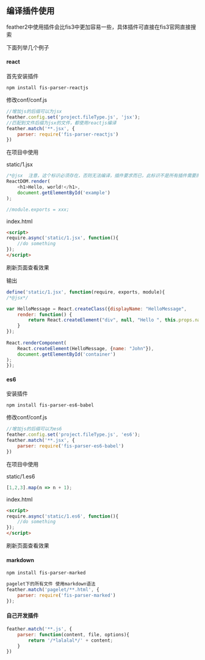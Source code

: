 ## 编译插件使用

feather2中使用插件会比fis3中更加容易一些，具体插件可直接在fis3官网直接搜索

下面列举几个例子

#### react

首先安装插件

```
npm install fis-parser-reactjs
```

修改conf/conf.js

```js
//增加js的后缀可以为jsx
feather.config.set('project.fileType.js', 'jsx');
//匹配到文件后缀为jsx的文件，都使用reactjs编译
feather.match('**.jsx', {
    parser: require('fis-parser-reactjs')
})
```

在项目中使用

static/1.jsx
```js
/*@jsx  注意，这个标识必须存在，否则无法编译，插件要求而已，此标识不是所有插件需要的，只是fis-parser-reactjs插件所需要的，这里不要误解*/
ReactDOM.render(
    <h1>Hello, world!</h1>,
    document.getElementById('example')
);

//module.exports = xxx;
```

index.html
```html
<script>
require.async('static/1.jsx', function(){
    //do something
});
</script>
```

刷新页面查看效果

输出

```js
define('static/1.jsx', function(require, exports, module){
/*@jsx*/

var HelloMessage = React.createClass({displayName: "HelloMessage",
    render: function() {
        return React.createElement("div", null, "Hello ", this.props.name);
    }
});
 
React.renderComponent(
    React.createElement(HelloMessage, {name: "John"}),
    document.getElementById('container')
);
});
```

#### es6

安装插件

```
npm install fis-parser-es6-babel
```

修改conf/conf.js

```js
//增加js的后缀可以为es6
feather.config.set('project.fileType.js', 'es6');
feather.match('**.jsx', {
    parser: require('fis-parser-es6-babel')
})
```

在项目中使用

static/1.es6
```js
[1,2,3].map(n => n + 1);
```

index.html
```html
<script>
require.async('static/1.es6', function(){
    //do something
});
</script>
```

刷新页面查看效果


#### markdown

```sh
npm install fis-parser-marked
```

```js
pagelet下的所有文件 使用markdown语法
feather.match('pagelet/**.html', {
    parser: require('fis-parser-marked')
});
```


#### 自己开发插件

```js
feather.match('**.js', {
    parser: function(content, file, options){
        return '/*lalalal*/' + content;
    }
})
```
